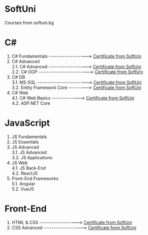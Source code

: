 # SoftUni
Courses from softuni.bg

# C# 
  1. C# Fundamentals  -------------------> [Certificate from SoftUni](https://softuni.bg/certificates/details/60974/1acd9571)
  2. C# Advanced<br/>
    2.1. C# Advanced   ------------------->   [Certificate from SoftUni](https://softuni.bg/certificates/details/65159/e8792c3a)<br/>
    2.2. C# OOP    ------------------------->    [Certificate from SoftUni](https://softuni.bg/certificates/details/75396/6ba92376)<br/>
  3. C# DB<br/>
    3.1. MS SQL   ------------------------->  [Certificate from SoftUni](https://softuni.bg/certificates/details/71050/ebb64c3c)<br/>
    3.2. Entity Framework Core ---------> [Certificate from SoftUni](https://softuni.bg/certificates/details/88684/45308976)<br/>
  4. C# Web<br/>
    4.1. C# Web Basics  -------------->   [Certificate from SoftUni](https://softuni.bg/certificates/details/81135/43a8fd1d)<br/>
    4.2. ASP.NET Core<br/>
    
# JavaScript
  1. JS Fundamentals
  2. JS Essentials
  3. JS Advanced<br/>
    3.1. JS Advanced<br/>
    3.2. JS Applications<br/>
  4. JS Web<br/>
    4.1. JS Back-End<br/>
    4.2. ReactJS<br/>
  5. Front-End Frameworks<br/>
    5.1. Angular<br/>
    5.2. VueJS
    
# Front-End
  1. HTML & CSS  ------------------->  [Certificate from SoftUni](https://softuni.bg/certificates/details/84944/9fa11b76)
  2. CSS Advanced  ------------------->  [Certificate from SoftUni](https://softuni.bg/certificates/details/86663/4511aa20)
